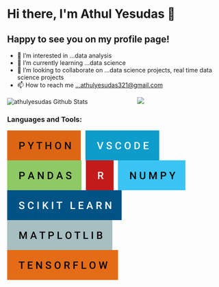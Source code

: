 # Hi there, I'm Athul Yesudas 👋 

## Happy to see you on my profile page! 

- 👀 I’m interested in ...data analysis
- 🌱 I’m currently learning ...data science
- 💞️ I’m looking to collaborate on ...data science projects, real time data science projects
- 📫 How to reach me ...athulyesudas321@gmail.com

<img align="right" width="200" src="https://github.com/athulyesudas/Animated-SVG/blob/main/Animated%20Cat/cat.svg" />
<img align="center" alt="athulyesudas Github Stats" src="https://github-readme-stats.vercel.app/api?username=athulyesudas&show_icons=true&hide_border=true&theme=dracula" />


### Languages and Tools:


<img align="left" alt="PYTHON" src="https://github.com/athulyesudas/athulyesudas/blob/main/Images/forthebadge/python.svg" style="padding-right:10px;" />
<img align="left" alt="VSCODE" src="https://github.com/athulyesudas/athulyesudas/blob/main/Images/forthebadge/vscode.svg" style="padding-right:10px;" />
<img align="left" alt="PANDAS" src="https://github.com/athulyesudas/athulyesudas/blob/main/Images/forthebadge/pandas.svg" style="padding-right:10px;" />
<img align="left" alt="R" src="https://github.com/athulyesudas/athulyesudas/blob/main/Images/forthebadge/r.svg" style="padding-right:10px;" />
<img align="left" alt="NUMPY" src="https://github.com/athulyesudas/athulyesudas/blob/main/Images/forthebadge/numpy.svg" style="padding-right:10px;" />
<img align="left" alt="SCIKIT LEARN" src="https://github.com/athulyesudas/athulyesudas/blob/main/Images/forthebadge/scikit-learn.svg" style="padding-right:10px;" />
<img align="left" alt="MATPLOTLIB" src="https://github.com/athulyesudas/athulyesudas/blob/main/Images/forthebadge/matplotlib.svg" style="padding-right:10px;" />
<img align="left" alt="TENSORFLOW" src="https://github.com/athulyesudas/athulyesudas/blob/main/Images/forthebadge/tensorflow.svg" style="padding-right:10px;" />





